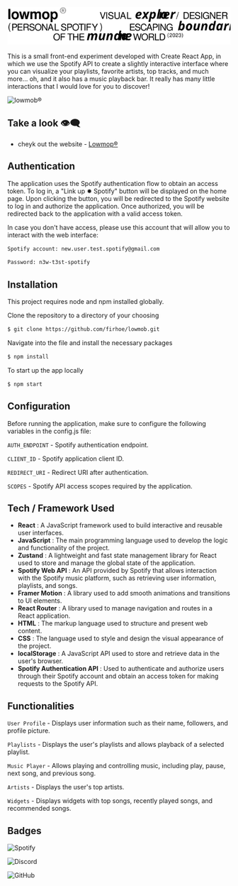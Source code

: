 ![Logo](./src/images/header-text.svg)

This is a small front-end experiment developed with Create React App, in which we use the Spotify API to create a slightly interactive interface where you can visualize your playlists, favorite artists, top tracks, and much more... oh, and it also has a music playback bar. It really has many little interactions that I would love for you to discover!

![lowmob®](https://media.giphy.com/media/v1.Y2lkPTc5MGI3NjExNXp4b3d6ZmlieGxqNzBtZW00YWFnc2s1bnl5cThlOTRnYWJkZWQ3ZCZlcD12MV9pbnRlcm5hbF9naWZfYnlfaWQmY3Q9Zw/jrBXo9YmlJ6K1ROLyD/giphy.gif)

## Take a look 👁‍🗨

- cheyk out the website - [Lowmop®](https://lowmob.vercel.app/)

## Authentication

The application uses the Spotify authentication flow to obtain an access token. To log in, a "Link up ✹ Spotify" button will be displayed on the home page. Upon clicking the button, you will be redirected to the Spotify website to log in and authorize the application. Once authorized, you will be redirected back to the application with a valid access token.

In case you don't have access, please use this account that will allow you to interact with the web interface:
```sh
Spotify account: new.user.test.spotify@gmail.com
```
```sh
Password: n3w-t3st-spotify
```


## Installation

This project requires node and npm installed globally.

Clone the repository to a directory of your choosing

```sh
$ git clone https://github.com/firhoe/lowmob.git
```

Navigate into the file and install the necessary packages

```sh
$ npm install 
```

To start up the app locally

```sh
$ npm start
```

## Configuration

Before running the application, make sure to configure the following variables in the config.js file:


`AUTH_ENDPOINT` - Spotify authentication endpoint.

`CLIENT_ID` - Spotify application client ID.

`REDIRECT_URI` - Redirect URI after authentication.

`SCOPES` - Spotify API access scopes required by the application.

## Tech / Framework Used

- **React** : A JavaScript framework used to build interactive and reusable user interfaces.
- **JavaScript** : The main programming language used to develop the logic and functionality of the project.
- **Zustand** : A lightweight and fast state management library for React used to store and manage the global state of the application.
- **Spotify Web API** : An API provided by Spotify that allows interaction with the Spotify music platform, such as retrieving user information, playlists, and songs.
- **Framer Motion** : A library used to add smooth animations and transitions to UI elements.
- **React Router** : A library used to manage navigation and routes in a React application.
- **HTML** : The markup language used to structure and present web content.
- **CSS** : The language used to style and design the visual appearance of the project.
- **localStorage** : A JavaScript API used to store and retrieve data in the user's browser.
- **Spotify Authentication API** : Used to authenticate and authorize users through their Spotify account and obtain an access token for making requests to the Spotify API.

## Functionalities

`User Profile` - Displays user information such as their name, followers, and profile picture.

`Playlists` - Displays the user's playlists and allows playback of a selected playlist.

`Music Player` - Allows playing and controlling music, including play, pause, next song, and previous song.

`Artists` - Displays the user's top artists.

`Widgets` - Displays widgets with top songs, recently played songs, and recommended songs.

## Badges

![Spotify](https://img.shields.io/badge/Spotify-1ED760?style=for-the-badge&logo=spotify&logoColor=white)

![Discord](https://img.shields.io/badge/Discord-%235865F2.svg?style=for-the-badge&logo=discord&logoColor=white) 

![GitHub](https://img.shields.io/badge/github-%23121011.svg?style=for-the-badge&logo=github&logoColor=white)